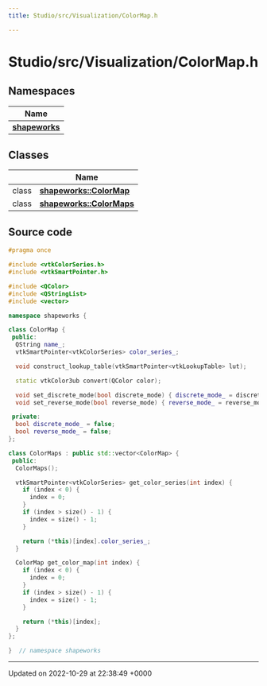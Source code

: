 ```yaml
---
title: Studio/src/Visualization/ColorMap.h

---
```


# Studio/src/Visualization/ColorMap.h



## Namespaces

| Name           |
| -------------- |
| **[shapeworks](../Namespaces/namespaceshapeworks.md)**  |

## Classes

|                | Name           |
| -------------- | -------------- |
| class | **[shapeworks::ColorMap](../Classes/classshapeworks_1_1ColorMap.md)**  |
| class | **[shapeworks::ColorMaps](../Classes/classshapeworks_1_1ColorMaps.md)**  |




## Source code

```cpp
#pragma once

#include <vtkColorSeries.h>
#include <vtkSmartPointer.h>

#include <QColor>
#include <QStringList>
#include <vector>

namespace shapeworks {

class ColorMap {
 public:
  QString name_;
  vtkSmartPointer<vtkColorSeries> color_series_;

  void construct_lookup_table(vtkSmartPointer<vtkLookupTable> lut);

  static vtkColor3ub convert(QColor color);

  void set_discrete_mode(bool discrete_mode) { discrete_mode_ = discrete_mode; }
  void set_reverse_mode(bool reverse_mode) { reverse_mode_ = reverse_mode; }

 private:
  bool discrete_mode_ = false;
  bool reverse_mode_ = false;
};

class ColorMaps : public std::vector<ColorMap> {
 public:
  ColorMaps();

  vtkSmartPointer<vtkColorSeries> get_color_series(int index) {
    if (index < 0) {
      index = 0;
    }
    if (index > size() - 1) {
      index = size() - 1;
    }

    return (*this)[index].color_series_;
  }

  ColorMap get_color_map(int index) {
    if (index < 0) {
      index = 0;
    }
    if (index > size() - 1) {
      index = size() - 1;
    }

    return (*this)[index];
  }
};

}  // namespace shapeworks
```


-------------------------------

Updated on 2022-10-29 at 22:38:49 +0000
